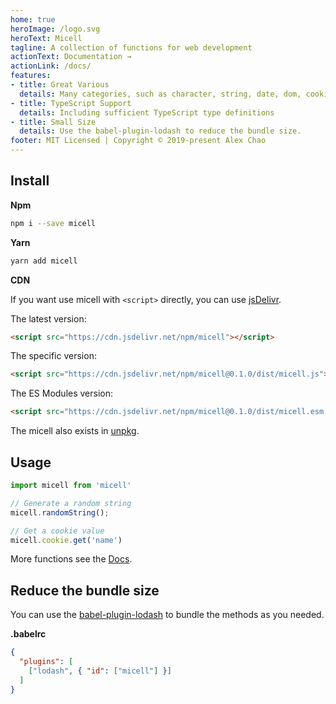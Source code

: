 ```yaml
---
home: true
heroImage: /logo.svg
heroText: Micell
tagline: A collection of functions for web development
actionText: Documentation →
actionLink: /docs/
features:
- title: Great Various
  details: Many categories, such as character, string, date, dom, cookie and so on.
- title: TypeScript Support
  details: Including sufficient TypeScript type definitions
- title: Small Size
  details: Use the babel-plugin-lodash to reduce the bundle size.
footer: MIT Licensed | Copyright © 2019-present Alex Chao
---
```


## Install

**Npm**

```sh
npm i --save micell
```

**Yarn**

```sh
yarn add micell
```

**CDN**

If you want use micell with `<script>` directly, you can use [jsDelivr](https://www.jsdelivr.com/package/npm/micell).

The latest version:

```html
<script src="https://cdn.jsdelivr.net/npm/micell"></script>
```

The specific version:

```html
<script src="https://cdn.jsdelivr.net/npm/micell@0.1.0/dist/micell.js"></script>
```

The ES Modules version:

```html
<script src="https://cdn.jsdelivr.net/npm/micell@0.1.0/dist/micell.esm.browser.js"></script>
```

The micell also exists in [unpkg](https://unpkg.com/).

## Usage

```js
import micell from 'micell'

// Generate a random string
micell.randomString();

// Get a cookie value
micell.cookie.get('name')
```

More functions see the [Docs](/docs/).

## Reduce the bundle size

You can use the [babel-plugin-lodash](https://www.npmjs.com/package/babel-plugin-lodash) to bundle
the methods as you needed.

**.babelrc**

```json
{
  "plugins": [
    ["lodash", { "id": ["micell"] }]
  ]
}
```
